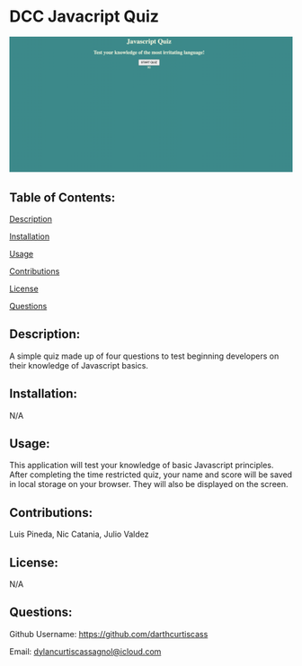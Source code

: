 # DCC Javacript Quiz

![](assets/quiz.png)

## Table of Contents: 
[Description](#description)

[Installation](#installation)

[Usage](#usage)

[Contributions](#contributions)

[License](#license)

[Questions](#questions)

## Description: 
A simple quiz made up of four questions to test beginning developers on their knowledge of Javascript basics.

## Installation: 
N/A

## Usage: 
This application will test your knowledge of basic Javascript principles. After completing the time restricted quiz, your name and score will be saved in local storage on your browser. They will also be displayed on the screen.

## Contributions: 
Luis Pineda, Nic Catania, Julio Valdez

## License: 
N/A

## Questions: 
Github Username: https://github.com/darthcurtiscass


Email: dylancurtiscassagnol@icloud.com
